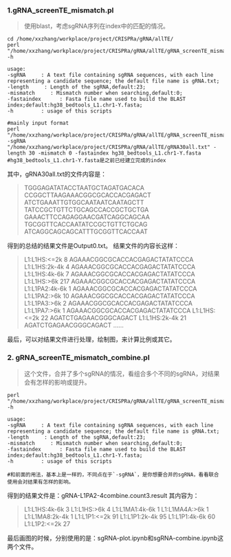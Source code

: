 ### 1.gRNA_screenTE_mismatch.pl

> 使用blast，考虑sgRNA序列在index中的匹配的情况。

```shell
cd /home/xxzhang/workplace/project/CRISPRa/gRNA/allTE/
perl "/home/xxzhang/workplace/project/CRISPRa/gRNA/allTE/gRNA_screenTE_mismatch.pl" -h

usage:
-sgRNA     : A text file containing sgRNA sequences, with each line representing a candidate sequence; the default file name is gRNA.txt;
-length     : Length of the sgRNA,default:23;
-mismatch     : Mismatch number when searching,default:0;
-fastaindex      : Fasta file name used to build the BLAST index;default:hg38_bedtools_L1.chr1-Y.fasta;
-h         : usage of this scripts

#mainly input format
perl "/home/xxzhang/workplace/project/CRISPRa/gRNA/allTE/gRNA_screenTE_mismatch.pl" -sgRNA "/home/xxzhang/workplace/project/CRISPRa/gRNA/allTE/gRNA30all.txt" -length 30 -mismatch 0 -fastaindex hg38_bedtools_L1.chr1-Y.fasta
#hg38_bedtools_L1.chr1-Y.fasta是之前已经建立完成的index
```

其中，gRNA30all.txt的文件内容是：
> TGGGAGATATACCTAATGCTAGATGACACA
CCGGCTTAAGAAACGGCGCACCACGAGACT
ATCTGAAATTGTGGCAATAATCAATAGCTT
TATCCGCTGTTCTGCAGCCACCGCTGCTGA
GAAACTTCCAGAGGAACGATCAGGCAGCAA
TGCGGTTCACCAATATCCGCTGTTCTGCAG
ATCAGGCAGCAGCATTTGCGGTTCACCAAT

得到的总结的结果文件是Output0.txt。
结果文件的内容长这样：
> L1:L1HS:<=2k	8	AGAAACGGCGCACCACGAGACTATATCCCA
L1:L1HS:2k-4k	4	AGAAACGGCGCACCACGAGACTATATCCCA
L1:L1HS:4k-6k	7	AGAAACGGCGCACCACGAGACTATATCCCA
L1:L1HS:>6k	217	AGAAACGGCGCACCACGAGACTATATCCCA
L1:L1PA2:4k-6k	1	AGAAACGGCGCACCACGAGACTATATCCCA
L1:L1PA2:>6k	10	AGAAACGGCGCACCACGAGACTATATCCCA
L1:L1PA3:>6k	2	AGAAACGGCGCACCACGAGACTATATCCCA
L1:L1PA7:>6k	1	AGAAACGGCGCACCACGAGACTATATCCCA
L1:L1HS:<=2k	22	AGATCTGAGAACGGGCAGACT
L1:L1HS:2k-4k	21	AGATCTGAGAACGGGCAGACT
> ……

最后，可以对结果文件进行处理，绘制图，来计算比例或其它。

### 2. gRNA_screenTE_mismatch_combine.pl

> 这个文件，合并了多个sgRNA的情况，看组合多个不同的sgRNA，对结果会有怎样的影响或提升。

```shell
perl "/home/xxzhang/workplace/project/CRISPRa/gRNA/allTE/gRNA_screenTE_mismatch_combine.pl" -h

usage:
-sgRNA     : A text file containing sgRNA sequences, with each line representing a candidate sequence; the default file name is gRNA.txt;
-length     : Length of the sgRNA,default:23;
-mismatch     : Mismatch number when searching,default:0;
-fastaindex      : Fasta file name used to build the BLAST index;default:hg38_bedtools_L1.chr1-Y.fasta;
-h         : usage of this scripts

#和前面的用法，基本上是一样的，不同点在于`-sgRNA`，是你想要合并的sgRNA，看看联合使用会对结果有怎样的影响。
```

得到的结果文件是：gRNA-L1PA2-4combine.count3.result
其内容为：

>L1:L1HS:4k-6k	3
L1:L1HS:>6k	4
L1:L1MA1:4k-6k	1
L1:L1MA4A:>6k	1
L1:L1MA8:2k-4k	1
L1:L1P1:<=2k	91
L1:L1P1:2k-4k	95
L1:L1P1:4k-6k	60
L1:L1P2:<=2k	27

最后画图的时候，分别使用的是：sgRNA-plot.ipynb和sgRNA-combine.ipynb这两个文件。






